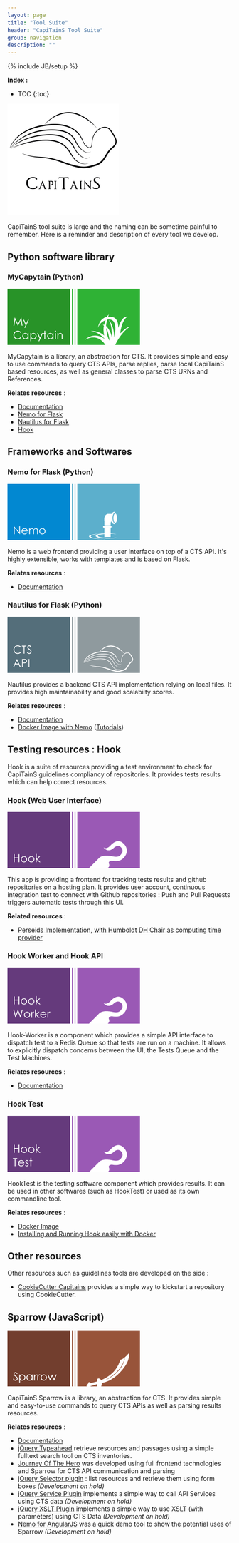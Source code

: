 ```yaml
---
layout: page
title: "Tool Suite"
header: "CapiTainS Tool Suite"
group: navigation
description: ""
---
```

{% include JB/setup %}

**Index :**

* TOC
{:toc}

![CapiTainS](/assets/images/logo.png)

CapiTainS tool suite is large and the naming can be sometime painful to remember. Here is a reminder and description of every tool we develop.

## Python software library

### MyCapytain (Python)

[![CapiTainS MyCapytain](/assets/images/My_Capytain.png)](https://github.com/capitains/MyCapytain)

MyCapytain is a library, an abstraction for CTS. It provides simple and easy to use commands to query CTS APIs, parse replies, parse local CapiTainS based resources, as well as general classes to parse CTS URNs and References.

**Relates resources** :

- [Documentation](https://mycapytain.readthedocs.io)
- [Nemo for Flask](#nemo-for-flask-python)
- [Nautilus for Flask](#nautilus-for-flask-python)
- [Hook](#testing-resources-hook)

## Frameworks and Softwares

### Nemo for Flask (Python)

[![CapiTainS Nemo for Flask](/assets/images/Nemo.png)](https://github.com/capitains/flask-capitains-nemo)

Nemo is a web frontend providing a user interface on top of a CTS API. It's highly extensible, works with templates and is based on Flask.

**Relates resources** :

- [Documentation](https://flask-capitains-nemo.readthedocs.io)

### Nautilus for Flask (Python)

[![CapiTainS Nautilus for Flask](/assets/images/CTS_API.png)](https://github.com/capitains/Nautilus)

Nautilus provides a backend CTS API implementation relying on local files. It provides high maintainability and good scalabilty scores.

**Relates resources** :

- [Documentation](https://capitains-nautilus.readthedocs.io)
- [Docker Image with Nemo](https://github.com/Capitains/docker-capitains-nemo-nautilus) ([Tutorials](https://github.com/Capitains/tutorial-nemo/blob/master/README.md))

## Testing resources : Hook

Hook is a suite of resources providing a test environment to check for CapiTainS guidelines compliancy of repositories. It provides tests results which can help correct resources.

### Hook (Web User Interface)

[![CapiTainS Hook](/assets/images/Hook.png)](https://github.com/capitains/Hook)

This app is providing a frontend for tracking tests results and github repositories on a hosting plan. It provides user account, continuous integration test to connect with Github repositories : Push and Pull Requests triggers automatic tests through this UI.

**Related resources** :

- [Perseids Implementation, with Humboldt DH Chair as computing time provider](http://ci.perseids.org)


### Hook Worker and Hook API

[![CapiTainS HookWorker](/assets/images/Hook_Worker.png)](https://github.com/capitains/Hook-Worker)

Hook-Worker is a component which provides a simple API interface to dispatch test to a Redis Queue so that tests are run on a machine. It allows to explicitly dispatch concerns between the UI, the Tests Queue and the Test Machines.

**Relates resources** :

- [Documentation](http://hook-worker.readthedocs.io/en/latest/?badge=latest)

### Hook Test

[![CapiTainS HookTest](/assets/images/Hook_Test.png)](https://github.com/capitains/HookTest)

HookTest is the testing software component which provides results. It can be used in other softwares (such as HookTest) or used as its own commandline tool.

**Relates resources** :

- [Docker Image](https://github.com/Capitains/docker-hooktest)
- [Installing and Running Hook easily with Docker](https://www.youtube.com/_Vmwz_761GM)

## Other resources

Other resources such as guidelines tools are developed on the side :

- [CookieCutter Capitains](https://github.com/Capitains/docker-cookiecutter-guidelines) provides a simple way to kickstart a repository using CookieCutter.


## Sparrow (JavaScript)

[![CapiTainS Sparrow](/assets/images/Sparrow.png)](https://github.com/capitains/Sparrow)

CapiTainS Sparrow is a library, an abstraction for CTS. It provides simple and easy-to-use commands to query CTS APIs as well as parsing results resources.

**Relates resources** :

- [Documentation](https://github.com/Capitains/docker-hooktest)
- [jQuery Typeahead](https://github.com/Capitains/jQuery.typeahead) retrieve resources and passages using a simple fulltext search tool on CTS inventories.
- [Journey Of The Hero](http://www.perseids.org/sites/joth/) was developed using full frontend technologies and Sparrow for CTS API communication and parsing
- [jQuery Selector plugin](https://github.com/Capitains/jQuery.selector) : list resources and retrieve them using form boxes *(Development on hold)*
- [jQuery Service Plugin](https://github.com/Capitains/jQuery.service) implements a simple way to call API Services using CTS data *(Development on hold)*
- [jQuery XSLT Plugin](https://github.com/Capitains/jQuery.xslt) implements a simple way to use XSLT (with parameters) using CTS Data *(Development on hold)*
- [Nemo for AngularJS](https://github.com/angular-nemo) was a quick demo tool to show the potential uses of Sparrow *(Development on hold)*